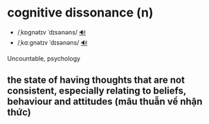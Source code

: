 # cognitive dissonance (n)

- /ˌkɒɡnətɪv ˈdɪsənəns/ [🔊](https://www.oxfordlearnersdictionaries.com/media/english/uk_pron/c/cog/cogni/cognitive_dissonance_1_gb_1.mp3)
- /ˌkɑːɡnətɪv ˈdɪsənəns/ [🔊](https://www.oxfordlearnersdictionaries.com/media/english/us_pron/c/cog/cogni/cognitive_dissonance_1_us_1.mp3)

Uncountable, psychology

## the state of having thoughts that are not consistent, especially relating to beliefs, behaviour and attitudes (mâu thuẫn về nhận thức)